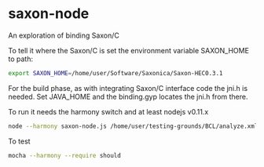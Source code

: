 # saxon-node

An exploration of binding Saxon/C

To tell it where the Saxon/C is set the environment variable SAXON_HOME to path:

```bash
export SAXON_HOME=/home/user/Software/Saxonica/Saxon-HEC0.3.1
```
For the build phase, as with integrating Saxon/C interface code the jni.h is needed.  Set JAVA_HOME and the binding.gyp locates the jni.h from there.

To run it needs the harmony switch and at least nodejs v0.11.x

```bash
node --harmony saxon-node.js /home/user/testing-grounds/BCL/analyze.xml /home/user/NetBeansProjects/OOBackbone/stylesheets/divconIsSpecies.xsl
```

To test
```bash
mocha --harmony --require should
```
